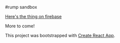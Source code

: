#rump sandbox

[Here's the thing on firebase](https://rump-sandbox.web.app/)

More to come!


This project was bootstrapped with [Create React App](https://github.com/facebook/create-react-app).
